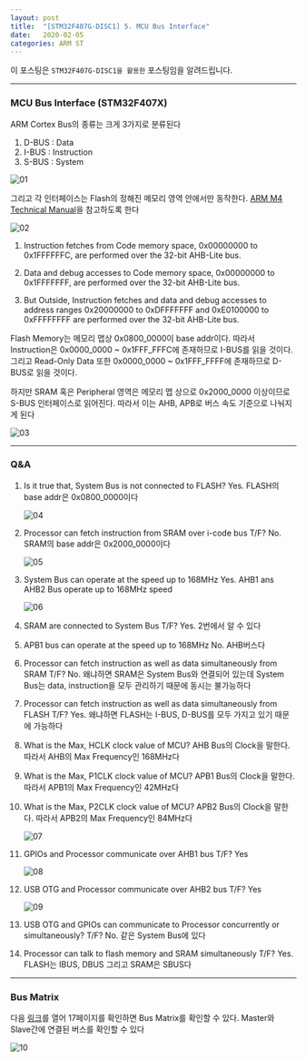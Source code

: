 ```yaml
---
layout: post
title:  "[STM32F407G-DISC1] 5. MCU Bus Interface"
date:   2020-02-05
categories: ARM ST
---
```


이 포스팅은 `STM32F407G-DISC1을 활용한` 포스팅임을 알려드립니다.

---
### MCU Bus Interface (STM32F407X)

ARM Cortex Bus의 종류는 크게 3가지로 분류된다
1. D-BUS : Data
2. I-BUS : Instruction
3. S-BUS : System

![01](https://drive.google.com/uc?id=1_nGgOzZdvL48oGSBuW7wqf5KFx3a0qpp)

그리고 각 인터페이스는 Flash의 정해진 메모리 영역 안에서만 동작한다. [ARM M4 Technical Manual](https://static.docs.arm.com/100166/0001/arm_cortexm4_processor_trm_100166_0001_00_en.pdf)을 참고하도록 한다

![02](https://drive.google.com/uc?id=1YGXzYtOmcNLra_PzAkijPtUTFqJA6Kym)

1. Instruction fetches from Code memory space, 0x00000000 to 0x1FFFFFFC, are performed over the 32-bit AHB-Lite bus.

2. Data and debug accesses to Code memory space, 0x00000000 to 0x1FFFFFFF, are performed over the 32-bit AHB-Lite bus.

3. But Outside, Instruction fetches and data and debug accesses to address ranges 0x20000000 to 0xDFFFFFFF and 0xE0100000 to 0xFFFFFFFF are performed over the 32-bit AHB-Lite bus.

Flash Memory는 메모리 맵상 0x0800_0000이 base addr이다. 따라서 Instruction은 0x0000_0000 ~ 0x1FFF_FFFC에 존재하므로 I-BUS를 읽을 것이다. 그리고 Read-Only Data 또한 0x0000_0000 ~ 0x1FFF_FFFF에 존재하므로 D-BUS로 읽을 것이다.

하지만 SRAM 혹은 Peripheral 영역은 메모리 맵 상으로 0x2000_0000 이상이므로 S-BUS 인터페이스로 읽어진다. 따라서 이는 AHB, APB로 버스 속도 기준으로 나눠지게 된다

![03](https://drive.google.com/uc?id=1wS8aCY5TgiGzQ_hXc6xRj2xVcd54zZ4r)

---
### Q&A

1. Is it true that, System Bus is not connected to FLASH?
    Yes. FLASH의 base addr은 0x0800_0000이다

    ![04](https://drive.google.com/uc?id=1lTVyiCIafXoAidQWENUEBm5uus4h73VN)


2. Processor can fetch instruction from SRAM over i-code bus T/F?
    No. SRAM의 base addr은 0x2000_0000이다

    ![05](https://drive.google.com/uc?id=13w3bPbnz6lcxi6i8gchrc39iGCCYGG5k)


3. System Bus can operate at the speed up to 168MHz
    Yes. AHB1 ans AHB2 Bus operate up to 168MHz speed

    ![06](https://drive.google.com/uc?id=1cB0SeRiFkocaePSy7PLGfOAbKgiCfBPM)


4. SRAM are connected to System Bus T/F?
    Yes. 2번에서 알 수 있다


5. APB1 bus can operate at the speed up to 168MHz
    No. AHB버스다


6. Processor can fetch instruction as well as data simultaneously from SRAM T/F?
    No. 왜냐하면 SRAM은 System Bus와 연결되어 있는데 System Bus는 data, instruction을 모두 관리하기 때문에 동시는 불가능하다


7. Processor can fetch instruction as well as data simultaneously from FLASH T/F?
    Yes. 왜냐하면 FLASH는 I-BUS, D-BUS를 모두 가지고 있기 때문에 가능하다


8. What is the Max, HCLK clock value of MCU?
    AHB Bus의 Clock을 말한다. 따라서 AHB의 Max Frequency인 168MHz다


9. What is the Max, P1CLK clock value of MCU?
    APB1 Bus의 Clock을 말한다. 따라서 APB1의 Max Frequency인 42MHz다


10. What is the Max, P2CLK clock value of MCU?
    APB2 Bus의 Clock을 말한다. 따라서 APB2의 Max Frequency인 84MHz다

    ![07](https://drive.google.com/uc?id=1tD4MWQoEK4ahVBuh22dJMrDB2M0K-yJ9)


11. GPIOs and Processor communicate over AHB1 bus T/F?
    Yes

    ![08](https://drive.google.com/uc?id=1nuqR8dbx-8SQGCD3Bf7o3Aa3z73yGHaa)


12. USB OTG and Processor communicate over AHB2 bus T/F?
    Yes

    ![09](https://drive.google.com/uc?id=1VR7ht2OP3uGx1nzL-SLDol7TN4inHH3F)


13. USB OTG and GPIOs can communicate to Processor concurrently or simultaneously? T/F?
    No. 같은 System Bus에 있다


14. Processor can talk to flash memory and SRAM simultaneously T/F?
    Yes. FLASH는 IBUS, DBUS 그리고 SRAM은 SBUS다

---
### Bus Matrix

다음 [링크](https://www.st.com/content/ccc/resource/technical/document/application_note/27/46/7c/ea/2d/91/40/a9/DM00046011.pdf/files/DM00046011.pdf/jcr:content/translations/en.DM00046011.pdf)를 열어 17페이지를 확인하면 Bus Matrix를 확인할 수 있다. Master와 Slave간에 연결된 버스를 확인할 수 있다

![10](https://drive.google.com/uc?id=1x0qY_qLN2_amgC5FYbgwu9ZZSs0oCeS3)
